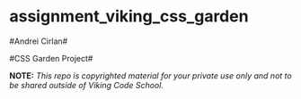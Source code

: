 assignment_viking_css_garden
============================


#Andrei Cirlan#

#CSS Garden Project#


**NOTE:** *This repo is copyrighted material for your private use only and not to be shared outside of Viking Code School.*

